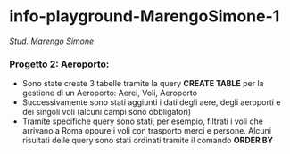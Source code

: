 # info-playground-MarengoSimone-1

_Stud. Marengo Simone_

### Progetto 2: Aeroporto:
- Sono state create 3 tabelle tramite la query **CREATE TABLE** per la gestione di un Aeroporto: Aerei, Voli, Aeroporto
- Successivamente sono stati aggiunti i dati degli aere, degli aeroporti e dei singoli voli (alcuni campi sono obbligatori)
- Tramite specifiche query sono stati, per esempio, filtrati i voli che arrivano a Roma oppure i voli con trasporto merci e persone. Alcuni risultati delle query sono stati ordinati tramite il comando **ORDER BY**
